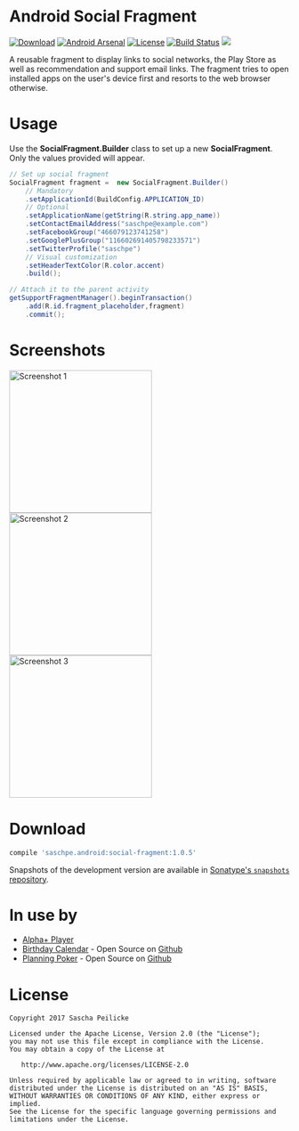 # Android Social Fragment
[![Download](https://api.bintray.com/packages/saschpe/maven/android-social-fragment/images/download.svg)](https://bintray.com/saschpe/maven/android-social-fragment/_latestVersion)
[![Android Arsenal](https://img.shields.io/badge/Android%20Arsenal-Android%20SocialFragment-brightgreen.svg?style=flat)](https://android-arsenal.com/details/1/5872)
[![License](http://img.shields.io/:license-apache-blue.svg)](http://www.apache.org/licenses/LICENSE-2.0.html)
[![Build Status](https://travis-ci.org/saschpe/android-social-fragment.svg?branch=master)](https://travis-ci.org/saschpe/android-social-fragment)
<a href="http://www.methodscount.com/?lib=saschpe.android%3Asocial-fragment%3A1.0.5"><img src="https://img.shields.io/badge/Methods and size-core: 100 | deps: 19640 | 25 KB-e91e63.svg"/></a>

A reusable fragment to display links to social networks, the Play Store as well
as recommendation and support email links. The fragment tries to open installed
apps on the user's device first and resorts to the web browser otherwise.

# Usage
Use the **SocialFragment.Builder** class to set up a new **SocialFragment**.
Only the values provided will appear. 

```java
// Set up social fragment
SocialFragment fragment =  new SocialFragment.Builder()
    // Mandatory
    .setApplicationId(BuildConfig.APPLICATION_ID)
    // Optional
    .setApplicationName(getString(R.string.app_name))
    .setContactEmailAddress("saschpe@example.com")
    .setFacebookGroup("466079123741258")
    .setGooglePlusGroup("116602691405798233571")
    .setTwitterProfile("saschpe")
    // Visual customization
    .setHeaderTextColor(R.color.accent)
    .build();

// Attach it to the parent activity
getSupportFragmentManager().beginTransaction()
    .add(R.id.fragment_placeholder,fragment)
    .commit();
```

# Screenshots
<img alt="Screenshot 1" src="assets/device-art/social-fragment-1.png" width="256" />
<img alt="Screenshot 2" src="assets/device-art/social-fragment-2.png" width="256" />
<img alt="Screenshot 3" src="assets/device-art/social-fragment-3.png" width="256" />

# Download
```groovy
compile 'saschpe.android:social-fragment:1.0.5'
```

Snapshots of the development version are available in [Sonatype's `snapshots` repository][snap].

# In use by
* [Alpha+ Player](https://play.google.com/store/apps/details?id=saschpe.alphaplus)
* [Birthday Calendar](https://play.google.com/store/apps/details?id=saschpe.contactevents) - Open Source on [Github](https://github.com/saschpe/BirthdayCalendar/)
* [Planning Poker](https://play.google.com/store/apps/details?id=saschpe.poker) - Open Source on [Github](https://github.com/saschpe/PlanningPoker)

# License

    Copyright 2017 Sascha Peilicke

    Licensed under the Apache License, Version 2.0 (the "License");
    you may not use this file except in compliance with the License.
    You may obtain a copy of the License at

       http://www.apache.org/licenses/LICENSE-2.0

    Unless required by applicable law or agreed to in writing, software
    distributed under the License is distributed on an "AS IS" BASIS,
    WITHOUT WARRANTIES OR CONDITIONS OF ANY KIND, either express or implied.
    See the License for the specific language governing permissions and
    limitations under the License.


 [snap]: https://oss.sonatype.org/content/repositories/snapshots/
